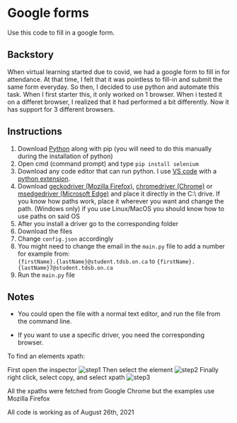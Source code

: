 # Google forms
Use this code to fill in a google form.

Backstory
---------------------------
When virtual learning started due to covid, we had a google form to fill in for attendance. At that time, I felt that it was pointless to fill-in and submit the same form everyday. So then, I decided to use python and automate this task. When I first starter this, it only worked on 1 browser. When i tested it on a differet browser, I realized that it had performed a bit differently. Now it has support for 3 different browsers.

Instructions
---------------------------  
   1.  Download [Python](https://www.python.org/downloads/) along with pip (you will need to do this manually during the installation of python)
   2.  Open cmd (command prompt) and type `pip install selenium` 
   3.  Download any code editor that can run python. I use [VS code](https://code.visualstudio.com/) with a [python extension](https://code.visualstudio.com/docs/languages/python).
   4.  Download [geckodriver (Mozilla Firefox)](https://github.com/mozilla/geckodriver/releases), [chromedriver (Chrome)](https://chromedriver.chromium.org/downloads) or [msedgedriver (Microsoft Edge)](https://developer.microsoft.com/en-us/microsoft-edge/tools/webdriver/) and place it directly in the C:\ drive. If you know how paths work, place it wherever you want and change the path. (Windows only) if you use Linux/MacOS you should know how to use paths on said OS
   5.  After you install a driver go to the corresponding folder
   6.  Download the files
   7.  Change `config.json` accordingly 
   8.  You might need to change the email in the `main.py` file to add a number 
for example from:  
`{firstName}.{lastName}@student.tdsb.on.ca` to `{firstName}.{lastName}7@student.tdsb.on.ca`
   9.  Run the `main.py` file

Notes
------------------------------------------  

 - You could open the file with a normal text editor, and run the file from the command line.

 - If you want to use a specific driver, you need the corresponding browser.

To find an elements xpath:

First open the inspector
![step1](https://user-images.githubusercontent.com/75402062/128521955-bc71050f-3748-443a-b092-0ad35ace52d4.png)
Then select the element
![step2](https://user-images.githubusercontent.com/75402062/128522125-0e027566-43b9-48a5-88bb-9254af0f91f8.png)
Finally right click, select copy, and select xpath
![step3](https://user-images.githubusercontent.com/75402062/128522228-c6e119e2-bdd0-4c20-8640-4db57b9f31d3.png)


All the xpaths were fetched from Google Chrome but the examples use Mozilla Firefox

All code is working as of August 26th, 2021
